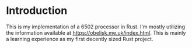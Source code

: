 # Introduction

This is my implementation of a 6502 processor in Rust. 
I'm mostly utilizing the information available at https://obelisk.me.uk/index.html. 
This is mainly a learning experience as my first decently sized Rust project.
